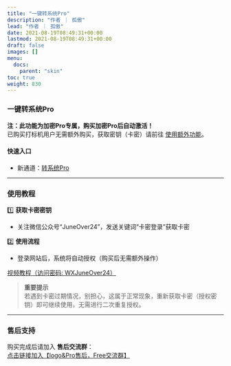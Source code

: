 ```yaml
---
title: "一键转系统Pro"
description: "作者 ｜ 孤傲"
lead: "作者 ｜ 孤傲"
date: 2021-08-19T08:49:31+00:00
lastmod: 2021-08-19T08:49:31+00:00
draft: false
images: []
menu:
  docs:
    parent: "skin"
toc: true
weight: 830
---
```


### 一键转系统Pro  

**注：此功能为加密Pro专属，购买加密Pro后自动激活！**  
已购买打标机用户无需额外购买，获取密钥（卡密）请前往 [使用额外功能](/docs/mark_user/skin_user/useextraservice/)。

#### 快速入口  

- 新通道：[转系统Pro](/docs/extra_service/skin/SkinConversionPro/)

---

### 使用教程  

1️⃣ **获取卡密密钥**  

- 关注微信公众号“JuneOver24”，发送关键词“卡密登录”获取卡密  

2️⃣ **使用流程**

- 登录网站后，系统将自动授权（购买后无需额外操作）  

[视频教程（访问密码: WXJuneOver24）](https://url69.ctfile.com/d/22031369-65046580-3246ae?p=WXJuneOver24)

> **重要提示**  
> 若遇到卡密过期情况，别担心，这属于正常现象，重新获取卡密（授权密钥）即可继续使用，无需进行二次重复授权。

---

### 售后支持  

购买完成后请加入 **售后交流群**：  
[点击链接加入【logo&Pro售后，Free交流群】](https://qm.qq.com/q/BrPUdXGm6Q)  
